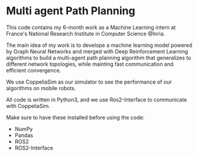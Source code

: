 # Multi agent Path Planning
This code contains my 6-month work as a Machine Learning intern at France's National Research Institute in Computer Science @Inria.

The main idea of my work is to develope a machine learning model powered by Graph Neural Networks and merged with Deep Reinforcement Learning algorithms 
to build a multi-agent path planning algorithm that generalizes to different network topologies, while mainting fast communication and efficient convergence.

We use CoppeliaSim as our simulator to see the performance of our algorithms on mobile robots.

All code is written in Python3, and we use Ros2-Interface to communicate with CoppeliaSim.

 
 
Make sure to have these installed before using the code:
* NumPy 
* Pandas
* ROS2 
* ROS2-Interface